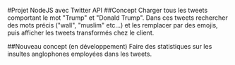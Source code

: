 #Projet NodeJS avec Twitter API
##Concept 
Charger tous les tweets comportant le mot "Trump" et 
"Donald Trump". Dans ces tweets rechercher des mots précis ("wall",
"muslim" etc...) et les remplacer par des emojis, puis afficher
les tweets transformés chez le client.

##Nouveau concept (en développement)
Faire des statistiques sur les insultes anglophones employées dans
les tweets.

